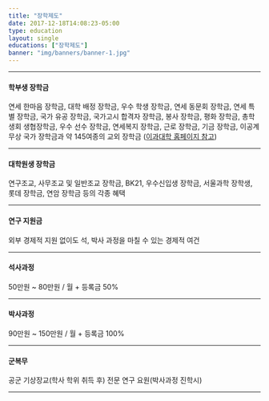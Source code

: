 ```yaml
---
title: "장학제도"
date: 2017-12-18T14:08:23-05:00
type: education
layout: single
educations: ["장학제도"]
banner: "img/banners/banner-1.jpg"
---
```


_ _ _

#### 학부생 장학금

연세 한마음 장학금, 대학 배정 장학금, 우수 학생 장학금, 연세 동문회 장학금, 연세 특별 장학금, 국가 유공 장학금, 국가고시 합격자 장학금, 봉사 장학금, 평화 장학금, 총학생회 생협장학금, 우수 선수 장학금, 연세복지 장학금, 근로 장학금, 기금 장학금, 이공계 무상 국가 장학금과 약 145여종의 교외 장학금 
([이과대학 홈페이지 참고](http://science.yonsei.ac.kr/))
_ _ _


#### 대학원생 장학금

연구조교, 사무조교 및 일반조교 장학금, BK21, 우수신입생 장학금, 서울과학 장학생, 롯데 장학금, 연암 장학금 등의 각종 혜택

_ _ _


#### 연구 지원금

외부 경제적 지원 없이도 석, 박사 과정을 마칠 수 있는 경제적 여건

_ _ _

#### 석사과정

50만원 ~ 80만원 / 월 + 등록금 50%

_ _ _


#### 박사과정

90만원 ~ 150만원 / 월 + 등록금 100%

_ _ _

#### 군복무

공군 기상장교(학사 학위 취득 후)
전문 연구 요원(박사과정 진학시)

_ _ _

<br>
